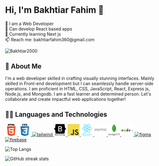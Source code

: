 # Hi, I'm Bakhtiar Fahim  👋
<p>
👑 I am a Web Developer <br/>
💪 Can develop React based apps <br/>
🌱 Currently learning Next js <br/>
📫 Reach me: bakhtiarfahim360@gmail.com <br/>
</p>

<p> <img src="https://komarev.com/ghpvc/?username=Bakhtiar2000&label=Profile%20views&color=0e75b6&style=flat" alt="Bakhtiar2000" /> </p>

## 🚀 About Me
I'm a web developer skilled in crafting visually stunning interfaces. Mainly skilled in Front-end development but I can seamlessly handle server-side operations. I am proficient in HTML, CSS, JavaScript, React, Express js, Node.js, and Mongodb. I am a fast learner and determined person. Let's collaborate and create impactful web applications together!

## 👨‍💻 Languages and Technologies
<p> 
  <a href="https://www.w3.org/html/" target="_blank"> <img src="https://raw.githubusercontent.com/devicons/devicon/master/icons/html5/html5-original-wordmark.svg" alt="html5" width="40" height="40"/> </a> 
  <a href="https://www.w3schools.com/css/" target="_blank"> <img src="https://raw.githubusercontent.com/devicons/devicon/master/icons/css3/css3-original-wordmark.svg" alt="css3" width="40" height="40"/> </a>
  <a href="https://tailwindcss.com/" target="_blank"> <img src="https://www.vectorlogo.zone/logos/tailwindcss/tailwindcss-icon.svg" alt="tailwind" width="40" height="40"/> </a> 
  <a href="https://getbootstrap.com" target="_blank"> <img src="https://raw.githubusercontent.com/devicons/devicon/master/icons/bootstrap/bootstrap-plain-wordmark.svg" alt="bootstrap" width="40" height="40"/> </a> 
   <a href="https://developer.mozilla.org/en-US/docs/Web/JavaScript" target="_blank"> <img src="https://raw.githubusercontent.com/devicons/devicon/master/icons/javascript/javascript-original.svg" alt="javascript" width="40" height="40"/> </a> 
  <a href="https://reactjs.org/" target="_blank"> <img src="https://raw.githubusercontent.com/devicons/devicon/master/icons/react/react-original-wordmark.svg" alt="react" width="40" height="40"/> </a>
  <a href="https://expressjs.com" target="_blank"> <img src="https://raw.githubusercontent.com/devicons/devicon/master/icons/express/express-original-wordmark.svg" alt="express" width="40" height="40"/> </a> 
  <a href="https://www.mongodb.com/" target="_blank"> <img src="https://raw.githubusercontent.com/devicons/devicon/master/icons/mongodb/mongodb-original-wordmark.svg" alt="mongodb" width="40" height="40"/> </a> 
  <a href="https://nodejs.org" target="_blank"> <img src="https://raw.githubusercontent.com/devicons/devicon/master/icons/nodejs/nodejs-original-wordmark.svg" alt="nodejs" width="40" height="40"/> </a> 
  <a href="https://www.figma.com/" target="_blank"> <img src="https://www.vectorlogo.zone/logos/figma/figma-icon.svg" alt="figma" width="40" height="40"/> </a> 
  <a href="https://firebase.google.com/" target="_blank"> <img src="https://www.vectorlogo.zone/logos/firebase/firebase-icon.svg" alt="firebase" width="40" height="40"/> </a>
</p>

![Top Langs](https://github-readme-stats.vercel.app/api/top-langs/?username=Bakhtiar2000&layout=compact) <br/>

![GitHub streak stats](https://streak-stats.demolab.com/?user=Bakhtiar2000)  <br/>
